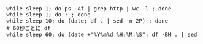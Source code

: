 <pre>
while sleep 1; do ps -Af | grep http | wc -l ; done
while sleep 1; do : ; done
while sleep 10; do (date; df . | sed -n 2P) ; done
# 60秒ごとに df
while sleep 60; do (date +"%Y%m%d_%H:%M:%S"; df -BM . | sed -n 2P) ; done
</pre>
